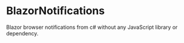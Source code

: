 # BlazorNotifications

Blazor browser notifications from c# without any JavaScript library or dependency.
